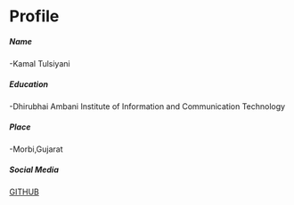# Profile
##### Name
-Kamal Tulsiyani
##### Education
-Dhirubhai Ambani Institute of Information and Communication Technology
##### Place
-Morbi,Gujarat
##### Social Media
 [GITHUB](https://github.com/kamalrt11)










